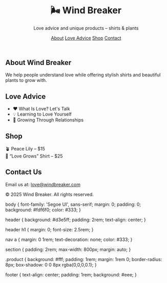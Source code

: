 <!DOCTYPE html>
<html lang="en">
<head>
  <meta charset="UTF-8" />
  <meta name="viewport" content="width=device-width, initial-scale=1.0" />
  <title>Wind Breaker</title>
  <link rel="stylesheet" href="styles.css" />
</head>
<body>
  <header>
    <h1>🌬️ Wind Breaker</h1>
    <p>Love advice and unique products – shirts & plants</p>
    <nav>
      <a href="#about">About</a>
      <a href="#advice">Love Advice</a>
      <a href="#shop">Shop</a>
      <a href="#contact">Contact</a>
    </nav>
  </header>

  <section id="about">
    <h2>About Wind Breaker</h2>
    <p>We help people understand love while offering stylish shirts and beautiful plants to grow with.</p>
  </section>

  <section id="advice">
    <h2>Love Advice</h2>
    <ul>
      <li>❤️ What Is Love? Let's Talk</li>
      <li>💡 Learning to Love Yourself</li>
      <li>🌱 Growing Through Relationships</li>
    </ul>
  </section>

  <section id="shop">
    <h2>Shop</h2>
    <div class="product">🪴 Peace Lily – $15</div>
    <div class="product">👕 “Love Grows” Shirt – $25</div>
  </section>

  <section id="contact">
    <h2>Contact Us</h2>
    <p>Email us at: <a href="mailto:love@windbreaker.com">love@windbreaker.com</a></p>
  </section>

  <footer>
    <p>&copy; 2025 Wind Breaker. All rights reserved.</p>
  </footer>
</body>
</html>body {
  font-family: 'Segoe UI', sans-serif;
  margin: 0;
  padding: 0;
  background: #fdf6f0;
  color: #333;
}

header {
  background: #d3e5ff;
  padding: 2rem;
  text-align: center;
}

header h1 {
  margin: 0;
  font-size: 2.5rem;
}

nav a {
  margin: 0 1rem;
  text-decoration: none;
  color: #333;
}

section {
  padding: 2rem;
  max-width: 800px;
  margin: auto;
}

.product {
  background: #fff;
  padding: 1rem;
  margin: 1rem 0;
  border-radius: 8px;
  box-shadow: 0 0 8px rgba(0,0,0,0.1);
}

footer {
  text-align: center;
  padding: 1rem;
  background: #eee;
}
